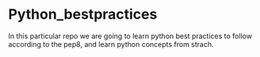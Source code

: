 # Python_bestpractices
In this particular repo we are going to learn python best practices to follow according to the pep8, and learn python concepts from strach.
